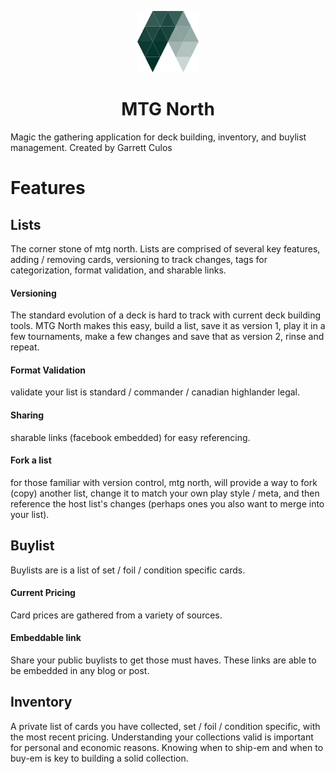 [logo]: https://github.com/mtg-north/app.mtgnorth/blob/master/images/logo2-98.png "MTG North"
<p align="center">
    <img src="https://github.com/mtg-north/app.mtgnorth/blob/master/images/logo2-98.png" />
</p>

<h1 style="text-align:center">MTG North</h1>

Magic the gathering application for deck building, inventory, and buylist management.
Created by Garrett Culos

# Features

## Lists
The corner stone of mtg north. Lists are comprised of several key features, adding / removing cards, versioning to track changes, tags for categorization, format validation, and sharable links. 

#### Versioning
The standard evolution of a deck is hard to track with current deck building tools. MTG North makes this easy, build a list, save it as version 1, play it in a few tournaments, make a few changes and save that as version 2, rinse and repeat.

#### Format Validation
validate your list is standard / commander / canadian highlander legal.

#### Sharing
sharable links (facebook embedded) for easy referencing.

#### Fork a list
for those familiar with version control, mtg north, will provide a way to fork (copy) another list, change it to match your own play style / meta, and then reference the host list's changes (perhaps ones you also want to merge into your list).

## Buylist
Buylists are is a list of set / foil / condition specific cards.
#### Current Pricing
Card prices are gathered from a variety of sources.

#### Embeddable link
Share your public buylists to get those must haves. These links are able to be embedded in any blog or post.

## Inventory
A private list of cards you have collected, set / foil / condition specific, with the most recent pricing. Understanding your collections valid is important for personal and economic reasons. Knowing when to ship-em and when to buy-em is key to building a solid collection. 


